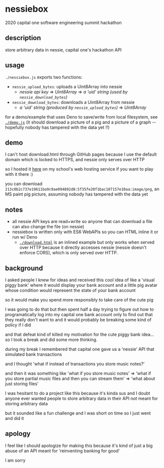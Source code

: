 nessiebox
==========
2020 capital one software engineering summit hackathon

description
------------
store arbitrary data in nessie, capital one's hackathon API

usage
------
`./nessiebox.js` exports two functions:
- `nessie_upload_bytes`: uploads a Uint8Array into nessie
	- *nessie api key* => *Uint8Array* => *a 'uid' string (used by `nessie_download_bytes`)*
- `nessie_download_bytes`: downloads a Uint8Array from nessie
	- *a 'uid' string (produced by `nessie_upload_bytes`)* => *Uint8Array*

for a demo/example that uses Deno to save/write from local filesystem, see [`./demo.js`](./demo.js) (it should download a picture of a pig and a picture of a graph -- hopefully nobody has tampered with the data yet !!)

demo
-----
I can't host download.html through GitHub pages because I use the default domain which is locked to HTTPS, and nessie only serves over HTTP

so I hosted it [here](http://cs.virginia.edu/~jh7qbe/h-seee/download.html) on my school's web hosting service if you want to play with it there :)

you can download `213c0b2c737e19611ba9c9ae094892d8:5f35fe20f1bac107157e10aa:image/png`, an MS paint pig picture, assuming nobody has tampered with the data yet

notes
------
- all nessie API keys are read+write so anyone that can download a file can also change the file (on nessie)
- nessiebox is written only with ES6 WebAPIs so you can HTML inline it or run w/ Deno
	- [`./download.html`](./download.html) is an inlined example but only works when served over HTTP because it directly accesses nessie (nessie doesn't enforce CORS), which is only served over HTTP.

background
-----------
I asked people I knew for ideas and received this cool idea of like a 'visual piggy bank' where it would display your bank account and a little pig avatar whose condition would represent the state of your bank account

so it would make you spend more responsibly to take care of the cute pig

I was going to do that but then spent half a day trying to figure out how to programatically log into my capital one bank account only to find out that they really don't want to and it would probably be breaking some kind of policy if I did

and that defeat kind of killed my motivation for the cute piggy bank idea... so I took a break and did some more thinking.

during my break I remembered that capital one gave us a 'nessie' API that simulated bank transactions

and I thought 'what if instead of transactions you store music notes?'

and then it was something like 'what if you store music notes' => 'what if you store partial music files and then you can stream them' => 'what about just storing files'

I was hesitant to do a project like this because it's kinda sus and I doubt anyone ever wanted people to store arbitrary data in their API not meant for storing arbitrary data

but it sounded like a fun challenge and I was short on time so I just went and did it

apology
--------
I feel like I should apologize for making this because it's kind of just a big abuse of an API meant for 'reinventing banking for good'

I am sorry